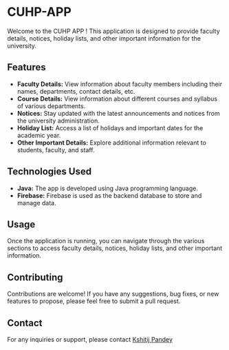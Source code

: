 # CUHP-APP

Welcome to the CUHP APP !  This application is designed to provide faculty details, notices, holiday lists, and other important information for the university.

## Features

- **Faculty Details:** View information about faculty members including their names, departments, contact details, etc.
- **Course Details:** View information about different courses and syllabus of various departments.
- **Notices:** Stay updated with the latest announcements and notices from the university administration.
- **Holiday List:** Access a list of holidays and important dates for the academic year.
- **Other Important Details:** Explore additional information relevant to students, faculty, and staff.

## Technologies Used

- **Java:** The app is developed using Java programming language.
- **Firebase:** Firebase is used as the backend database to store and manage data.

## Usage

Once the application is running, you can navigate through the various sections to access faculty details, notices, holiday lists, and other important information.

## Contributing

Contributions are welcome! If you have any suggestions, bug fixes, or new features to propose, please feel free to submit a pull request.


## Contact

For any inquiries or support, please contact [Kshitij Pandey](mailto:kshitijpandey25@gmail.com)


